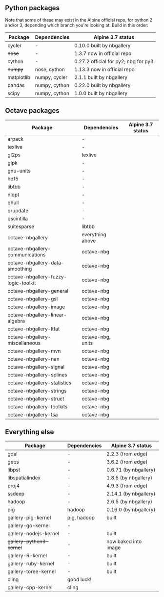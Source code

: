 ## Python packages

Note that some of these may exist in the Alpine official repo, for python 2 and/or 3, depending which branch you're looking at.  Build in this order:

| Package    | Dependencies  | Alpine 3.7 status                        |
|------------|---------------|------------------------------------------|
| cycler     | -             | 0.10.0 built by nbgallery                |
| ~~nose~~   | -             | 1.3.7 now in official repo               |
| cython     | -             | 0.27.2 official for py2; nbg for py3     |
| ~~numpy~~  | nose, cython  | 1.13.3 now in official repo              |
| matplotlib | numpy, cycler | 2.1.1 built by nbgallery                 |
| pandas     | numpy, cython | 0.22.0 built by nbgallery                |
| scipy      | numpy, cython | 1.0.0 built by nbgallery                 |

## Octave packages

| Package                              | Dependencies      | Alpine 3.7 status |
|--------------------------------------|-------------------|-------------------|
| arpack                               | -                 |                   |
| texlive                              | -                 |                   |
| gl2ps                                | texlive           |                   |
| glpk                                 | -                 |                   |
| gnu-units                            | -                 |                   |
| hdf5                                 | -                 |                   |
| libtbb                               | -                 |                   |
| nlopt                                | -                 |                   |
| qhull                                | -                 |                   |
| qrupdate                             | -                 |                   |
| qscintilla                           | -                 |                   |
| suitesparse                          | libtbb            |                   |
| octave-nbgallery                     | everything above  |                   |
| octave-nbgallery-communications      | octave-nbg        |                   |
| octave-nbgallery-data-smoothing      | octave-nbg        |                   |
| octave-nbgallery-fuzzy-logic-toolkit | octave-nbg        |                   |
| octave-nbgallery-general             | octave-nbg        |                   |
| octave-nbgallery-gsl                 | octave-nbg        |                   |
| octave-nbgallery-image               | octave-nbg        |                   |
| octave-nbgallery-linear-algebra      | octave-nbg        |                   |
| octave-nbgallery-ltfat               | octave-nbg        |                   |
| octave-nbgallery-miscellaneous       | octave-nbg, units |                   |
| octave-nbgallery-mvn                 | octave-nbg        |                   |
| octave-nbgallery-nan                 | octave-nbg        |                   |
| octave-nbgallery-signal              | octave-nbg        |                   |
| octave-nbgallery-splines             | octave-nbg        |                   |
| octave-nbgallery-statistics          | octave-nbg        |                   |
| octave-nbgallery-strings             | octave-nbg        |                   |
| octave-nbgallery-struct              | octave-nbg        |                   |
| octave-nbgallery-toolkits            | octave-nbg        |                   |
| octave-nbgallery-tsa                 | octave-nbg        |                   |


## Everything else

| Package                    | Dependencies     | Alpine 3.7 status       |
|----------------------------|------------------|-------------------------|
| gdal                       | -                | 2.2.3 (from edge)       |
| geos                       | -                | 3.6.2 (from edge)       |
| libpst                     | -                | 0.6.71 (by nbgallery)   |
| libspatialindex            | -                | 1.8.5 (by nbgallery)    |
| proj4                      | -                | 4.9.3 (from edge)       |
| ssdeep                     | -                | 2.14.1 (by nbgallery)   |
| hadoop                     | -                | 2.6.5 (by nbgallery)    |
| pig                        | hadoop           | 0.16.0 (by nbgallery)   |
| gallery-pig-kernel         | pig, hadoop      | built                   |
| gallery-go-kernel          | -                |                         |
| gallery-nodejs-kernel      | -                | built                   |
| ~~gallery-python3-kernel~~ | -                | now baked into image    |
| gallery-R-kernel           | -                | built                   |
| gallery-ruby-kernel        | -                | built                   |
| gallery-toree-kernel       | -                | built                   |
| cling                      | good luck!       |                         |
| gallery-cpp-kernel         | cling            |                         |
